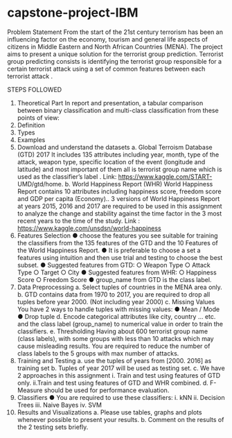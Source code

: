 # capstone-project-IBM
Problem Statement
From the start of the 21st century terrorism has been an influencing factor on the
economy, tourism and general life aspects of citizens in Middle Eastern and
North African Countries (MENA).
The project aims to present a unique solution for the terrorist group prediction.
Terrorist group predicting consists is identifying the terrorist group responsible
for a certain terrorist attack using a set of common features between each terrorist
attack .


STEPS FOLLOWED 

1. Theoretical Part 
In  report and presentation, a tabular comparison between
binary classification and multi-class classification from these points of view:
1. Definition
2. Types
3. Examples
2. Download and understand the datasets 
a. Global Terroism Database (GTD) 2017
It includes 135 attributes including year, month, type of the attack, weapon type,
specific location of the event (longitude and latitude) and most important of them
all is terrorist group name which is used as the classifier’s label .
Link: https://www.kaggle.com/START- UMD/gtd/home.
b. World Happiness Report (WHR)
World Happiness Report contains 10 attributes including happiness score, freedom
score and GDP per capita (Economy)..
3 versions of World Happiness Report at years 2015, 2016 and 2017 are required
to be used in this assignment to analyze the change and stability against the time
factor in the 3 most recent years to the time of the study.
Link : https://www.kaggle.com/unsdsn/world-happiness
3. Features Selection 
● choose the features you see suitable for training the classifiers
from the 135 features of the GTD and the 10 Features of the World Happiness
Report.
● It is preferable to choose a set a features using intuition and then use trial and
testing to choose the best subset.
● Suggested features from GTD:
○ Weapon Type
○ Attack Type
○ Target
○ City
● Suggested features from WHR:
○ Happiness Score
○ Freedom Score
● group_name from GTD is the class label.
4. Data Preprocessing
a. Select tuples of countries in the MENA area only.
b. GTD contains data from 1970 to 2017, you are required to drop all tuples before
year 2000. (Not including year 2000)
c. Missing Values
You have 2 ways to handle tuples with missing values:
● Mean / Mode
● Drop tuple
d. Encode categorical attributes like city, country ... etc. and the class label
(group_name) to numerical value in order to train the classifiers.
e. Thresholding
Having about 600 terrorist group name (class labels), with some groups with less
than 10 attacks which may cause misleading results. You are required to reduce the
number of class labels to the 5 groups with max number of attacks.
5. Training and Testing 
a. use the tuples of years from [2000. 2016] as training set
b. Tuples of year 2017 will be used as testing set.
c. We have 2 approaches in this assignment
i. Train and test using features of GTD only.
ii.Train and test using features of GTD and WHR combined.
d. F-Measure should be used for performance evaluation.
6. Classifiers 
● You are required to use these classifiers:
i. kNN
ii. Decision Trees
iii. Naive Bayes
iv. SVM
7. Results and Visualizations 
a. Please use tables, graphs and plots whenever possible to present your results.
b. Comment on the results of the 2 testing sets briefly.
